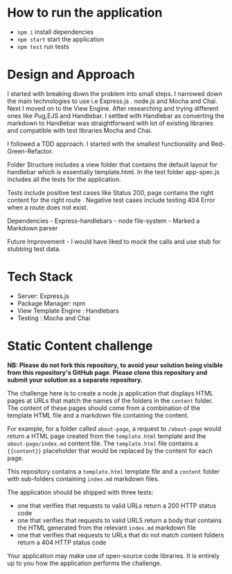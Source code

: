 # How to run the application
- `npm i` install dependencies 
- `npm start`  start the application
- `npm test` run tests


# Design and Approach 



I started with breaking down the problem into small steps. I narrowed down the main technologies to use i.e Express.js . node.js and Mocha and Chai. Next I moved on to the View Engine. After researching and trying different ones like Pug,EJS and Handlebar. I settled with  Handlebar as converting the markdown to Handlebar was straightforward with lot of existing libraries and compatible with test libraries Mocha and Chai. 

I followed  a TDD approach. I started with the smallest functionality and Red-Green-Refactor.

Folder Structure includes a view folder that contains the default layout for handlebar which is essentially template.html. In the test folder app-spec.js includes all the tests for the application. 

Tests include positive test cases like Status 200, page contains the right content for the right route . Negative test cases include testing 404 Error when a route does not exist. 

Dependencies
    - Express-handlebars
    - node file-system 
    - Marked a Markdown parser 

Future Improvement
    - I would have liked to mock the calls and use stub for stubbing test data. 

# Tech Stack 

- Server: Express.js 
- Package Manager: npm
- View Template Engine : Handlebars
- Testing : Mocha and Chai


# Static Content challenge

**NB: Please do not fork this repository, to avoid your solution being visible from this repository's GitHub page. Please clone this repository and submit your solution as a separate repository.**


The challenge here is to create a node.js application that displays HTML pages at URLs that match the names of the folders in the `content` folder. The content of these pages should come from a combination of the template HTML file and a markdown file containing the content.

For example, for a folder called `about-page`, a request to `/about-page` would return a HTML page created from the `template.html` template and the `about-page/index.md` content file. The `template.html` file contains a `{{content}}` placeholder that would be replaced by the content for each page.

This repository contains a `template.html` template file and a `content` folder with sub-folders containing `index.md` markdown files.

The application should be shipped with three tests:

* one that verifies that requests to valid URLs return a 200 HTTP status code
* one that verifies that requests to valid URLS return a body that contains the HTML generated from the relevant `index.md` markdown file
* one that verifies that requests to URLs that do not match content folders return a 404 HTTP status code

Your application may make use of open-source code libraries. It is entirely up to you how the application performs the challenge.
